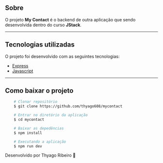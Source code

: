 ## Sobre

O projeto **My Contact** é o backend de outra aplicação que sendo desenvolvida dentro do curso **JStack**.

---

## Tecnologias utilizadas

O projeto foi desenvolvido com as seguintes tecnologias:

- [Express](https://expressjs.com/pt-br/)
- [Javascript](https://developer.mozilla.org/pt-BR/docs/Web/JavaScript)

---

## Como baixar o projeto

```bash
    # Clonar repositório
    $ git clone https://github.com/thyago608/mycontact

    # Entrar no diretório da aplicação
    $ cd mycontact

    # Baixar as depedências
    $ npm install

    # Executando a aplicação
    $ npm run dev
```

Desenvolvido por Thyago Ribeiro 👋
